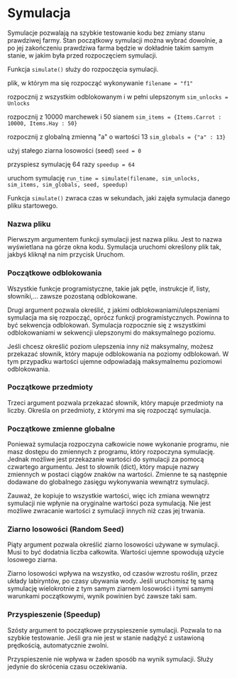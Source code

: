 # Symulacja

Symulacje pozwalają na szybkie testowanie kodu bez zmiany stanu prawdziwej farmy.
Stan początkowy symulacji można wybrać dowolnie, a po jej zakończeniu prawdziwa farma będzie w dokładnie takim samym stanie, w jakim była przed rozpoczęciem symulacji.

Funkcja `simulate()` służy do rozpoczęcia symulacji.

plik, w którym ma się rozpocząć wykonywanie
`filename = "f1"`

rozpocznij z wszystkim odblokowanym i w pełni ulepszonym
`sim_unlocks = Unlocks`

rozpocznij z 10000 marchewek i 50 sianem
`sim_items = {Items.Carrot : 10000, Items.Hay : 50}`

rozpocznij z globalną zmienną "a" o wartości 13
`sim_globals = {"a" : 13}`

użyj stałego ziarna losowości (seed)
`seed = 0`

przyspiesz symulację 64 razy
`speedup = 64`

uruchom symulację
`run_time = simulate(filename, sim_unlocks, sim_items, sim_globals, seed, speedup)`

Funkcja `simulate()` zwraca czas w sekundach, jaki zajęła symulacja danego pliku startowego.

### Nazwa pliku
Pierwszym argumentem funkcji symulacji jest nazwa pliku. Jest to nazwa wyświetlana na górze okna kodu. Symulacja uruchomi określony plik tak, jakbyś kliknął na nim przycisk Uruchom.

### Początkowe odblokowania
Wszystkie funkcje programistyczne, takie jak pętle, instrukcje if, listy, słowniki,... zawsze pozostaną odblokowane. 

Drugi argument pozwala określić, z jakimi odblokowaniami/ulepszeniami symulacja ma się rozpocząć, oprócz funkcji programistycznych. Powinna to być sekwencja odblokowań. Symulacja rozpocznie się z wszystkimi odblokowaniami w sekwencji ulepszonymi do maksymalnego poziomu.

Jeśli chcesz określić poziom ulepszenia inny niż maksymalny, możesz przekazać słownik, który mapuje odblokowania na poziomy odblokowań. W tym przypadku wartości ujemne odpowiadają maksymalnemu poziomowi odblokowania.

### Początkowe przedmioty
Trzeci argument pozwala przekazać słownik, który mapuje przedmioty na liczby. Określa on przedmioty, z którymi ma się rozpocząć symulacja.

### Początkowe zmienne globalne
Ponieważ symulacja rozpoczyna całkowicie nowe wykonanie programu, nie masz dostępu do zmiennych z programu, który rozpoczyna symulację.
Jednak możliwe jest przekazanie wartości do symulacji za pomocą czwartego argumentu. Jest to słownik (dict), który mapuje nazwy zmiennych w postaci ciągów znaków na wartości. Zmienne te są następnie dodawane do globalnego zasięgu wykonywania wewnątrz symulacji.

Zauważ, że kopiuje to wszystkie wartości, więc ich zmiana wewnątrz symulacji nie wpłynie na oryginalne wartości poza symulacją. Nie jest możliwe zwracanie wartości z symulacji innych niż czas jej trwania.

### Ziarno losowości (Random Seed)
Piąty argument pozwala określić ziarno losowości używane w symulacji. Musi to być dodatnia liczba całkowita. Wartości ujemne spowodują użycie losowego ziarna.

Ziarno losowości wpływa na wszystko, od czasów wzrostu roślin, przez układy labiryntów, po czasy ubywania wody. Jeśli uruchomisz tę samą symulację wielokrotnie z tym samym ziarnem losowości i tymi samymi warunkami początkowymi, wynik powinien być zawsze taki sam.

### Przyspieszenie (Speedup)
Szósty argument to początkowe przyspieszenie symulacji. Pozwala to na szybkie testowanie. Jeśli gra nie jest w stanie nadążyć z ustawioną prędkością, automatycznie zwolni.

Przyspieszenie nie wpływa w żaden sposób na wynik symulacji. Służy jedynie do skrócenia czasu oczekiwania.